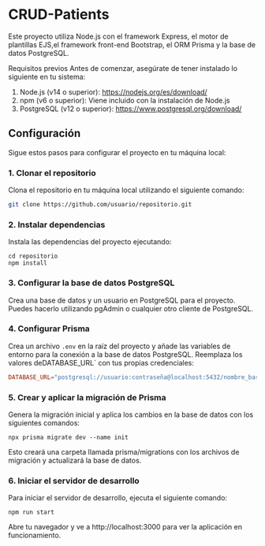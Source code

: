 # CRUD-Patients
Este proyecto utiliza Node.js con el framework Express, el motor de plantillas EJS,el framework front-end Bootstrap, el ORM Prisma y la base de datos PostgreSQL.

Requisitos previos
Antes de comenzar, asegúrate de tener instalado lo siguiente en tu sistema:

1. Node.js (v14 o superior): https://nodejs.org/es/download/
2. npm (v6 o superior): Viene incluido con la instalación de Node.js
3. PostgreSQL (v12 o superior): https://www.postgresql.org/download/
## Configuración
Sigue estos pasos para configurar el proyecto en tu máquina local:

### 1. Clonar el repositorio
Clona el repositorio en tu máquina local utilizando el siguiente comando:
``` bash
git clone https://github.com/usuario/repositorio.git
```
### 2. Instalar dependencias
Instala las dependencias del proyecto ejecutando:
```
cd repositorio
npm install
```
### 3. Configurar la base de datos PostgreSQL
Crea una base de datos y un usuario en PostgreSQL para el proyecto. Puedes hacerlo utilizando pgAdmin o cualquier otro cliente de PostgreSQL.

### 4. Configurar Prisma
Crea un archivo `.env` en la raíz del proyecto y añade las variables de entorno para la conexión a la base de datos PostgreSQL. Reemplaza los valores deDATABASE_URL` con tus propias credenciales:
``` makefile
DATABASE_URL="postgresql://usuario:contraseña@localhost:5432/nombre_base_de_datos?schema=public"
```
### 5. Crear y aplicar la migración de Prisma
Genera la migración inicial y aplica los cambios en la base de datos con los siguientes comandos:
```
npx prisma migrate dev --name init
```

Esto creará una carpeta llamada prisma/migrations con los archivos de migración y actualizará la base de datos.

### 6. Iniciar el servidor de desarrollo
Para iniciar el servidor de desarrollo, ejecuta el siguiente comando:
```
npm run start
```

Abre tu navegador y ve a http://localhost:3000 para ver la aplicación en funcionamiento.
